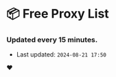 # :package: Free Proxy List
### Updated every 15 minutes.

- Last updated: `2024-08-21 17:50`

:heart:
